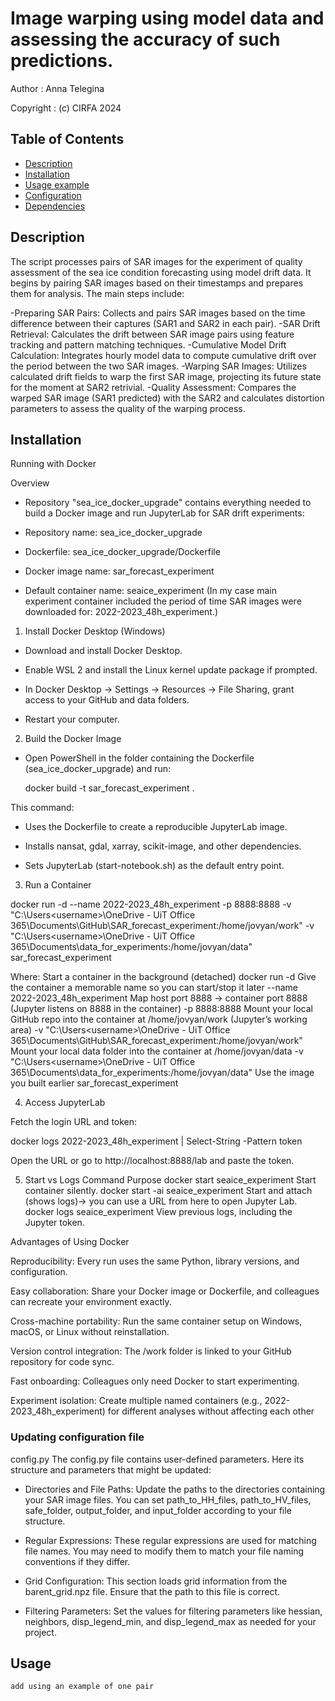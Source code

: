 # Image warping using model data and assessing the accuracy of such predictions.

Author :      Anna Telegina

Copyright :   (c) CIRFA 2024

## Table of Contents

- [Description](#description)
- [Installation](#installation)
- [Usage example](#usage)
- [Configuration](#configuration)
- [Dependencies](#dependencies)


## Description

The script processes pairs of SAR images for the experiment of quality assessment of the sea ice condition forecasting using model drift data. It begins by pairing SAR images based on their timestamps and prepares them for analysis. The main steps include:

-Preparing SAR Pairs: Collects and pairs SAR images based on the time difference between their captures (SAR1 and SAR2 in each pair).
-SAR Drift Retrieval: Calculates the drift between SAR image pairs using feature tracking and pattern matching techniques.
-Cumulative Model Drift Calculation: Integrates hourly model data to compute cumulative drift over the period between the two SAR images.
-Warping SAR Images: Utilizes calculated drift fields to warp the first SAR image, projecting its future state for the moment at SAR2 retrivial.
-Quality Assessment: Compares the warped SAR image (SAR1 predicted) with the SAR2 and calculates distortion parameters to assess the quality of the warping process.

## Installation

Running with Docker

Overview

- Repository "sea_ice_docker_upgrade" contains everything needed to build a Docker image and run JupyterLab for SAR drift experiments:

- Repository name: sea_ice_docker_upgrade

- Dockerfile: sea_ice_docker_upgrade/Dockerfile

- Docker image name: sar_forecast_experiment

- Default container name: seaice_experiment (In my case main experiment container included the period of time SAR images were downloaded for: 2022-2023_48h_experiment.)


1. Install Docker Desktop (Windows)

- Download and install Docker Desktop.

- Enable WSL 2 and install the Linux kernel update package if prompted.

- In Docker Desktop → Settings → Resources → File Sharing, grant access to your GitHub and data folders.

- Restart your computer.

2. Build the Docker Image

- Open PowerShell in the folder containing the Dockerfile (sea_ice_docker_upgrade) and run:

    docker build -t sar_forecast_experiment .


This command:

- Uses the Dockerfile to create a reproducible JupyterLab image.

- Installs nansat, gdal, xarray, scikit-image, and other dependencies.

- Sets JupyterLab (start-notebook.sh) as the default entry point.

3. Run a Container


docker run -d --name 2022-2023_48h_experiment -p 8888:8888 -v "C:\Users\<username>\OneDrive - UiT Office 365\Documents\GitHub\SAR_forecast_experiment:/home/jovyan/work" -v "C:\Users\<username>\OneDrive - UiT Office 365\Documents\data_for_experiments:/home/jovyan/data" sar_forecast_experiment

Where:
Start a container in the background (detached)
    docker run -d
Give the container a memorable name so you can start/stop it later
    --name 2022-2023_48h_experiment
Map host port 8888 -> container port 8888 (Jupyter listens on 8888 in the container)
  -p 8888:8888
Mount your local GitHub repo into the container at /home/jovyan/work (Jupyter’s working area)
  -v "C:\Users\<username>\OneDrive - UiT Office 365\Documents\GitHub\SAR_forecast_experiment:/home/jovyan/work" 
Mount your local data folder into the container at /home/jovyan/data
  -v "C:\Users\<username>\OneDrive - UiT Office 365\Documents\data_for_experiments:/home/jovyan/data" 
Use the image you built earlier
  sar_forecast_experiment


4. Access JupyterLab

Fetch the login URL and token:

docker logs 2022-2023_48h_experiment | Select-String -Pattern token

Open the URL or go to http://localhost:8888/lab and paste the token.

5. Start vs Logs
Command	Purpose
docker start seaice_experiment	Start container silently.
docker start -ai seaice_experiment	Start and attach (shows logs)-> you can use a URL from here to open Jupyter Lab. 
docker logs seaice_experiment	View previous logs, including the Jupyter token.


Advantages of Using Docker

Reproducibility: Every run uses the same Python, library versions, and configuration.

Easy collaboration: Share your Docker image or Dockerfile, and colleagues can recreate your environment exactly.

Cross-machine portability: Run the same container setup on Windows, macOS, or Linux without reinstallation.

Version control integration: The /work folder is linked to your GitHub repository for code sync.

Fast onboarding: Colleagues only need Docker to start experimenting.

Experiment isolation: Create multiple named containers (e.g., 2022-2023_48h_experiment) for different analyses without affecting each other


### Updating configuration file

config.py
The config.py file contains user-defined parameters. Here its structure and parameters that might be updated:

- Directories and File Paths: Update the paths to the directories containing your SAR image files. You can set path_to_HH_files, path_to_HV_files, safe_folder, output_folder, and input_folder according to your file structure.

- Regular Expressions: These regular expressions are used for matching file names. You may need to modify them to match your file naming conventions if they differ.

- Grid Configuration: This section loads grid information from the barent_grid.npz file. Ensure that the path to this file is correct.

- Filtering Parameters: Set the values for filtering parameters like hessian, neighbors, disp_legend_min, and disp_legend_max as needed for your project.

## Usage

```
add using an example of one pair 
```
